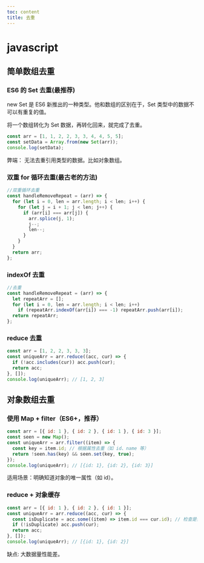 ```yaml
---
toc: content
title: 去重
---
```


# javascript

## 简单数组去重

### ES6 的 Set 去重(最推荐)

new Set 是 ES6 新推出的一种类型。他和数组的区别在于，Set 类型中的数据不可以有重复的值。

将一个数组转化为 Set 数据，再转化回来，就完成了去重。

```js
const arr = [1, 1, 2, 2, 3, 3, 4, 4, 5, 5];
const setData = Array.from(new Set(arr));
console.log(setData);
```

弊端： 无法去重引用类型的数据。比如对象数组。

<ImagePreview src="/images/js/image12.jpg"></ImagePreview>

### 双重 for 循环去重(最古老的方法)

```js
//双重循环去重
const handleRemoveRepeat = (arr) => {
  for (let i = 0, len = arr.length; i < len; i++) {
    for (let j = i + 1; j < len; j++) {
      if (arr[i] === arr[j]) {
        arr.splice(j, 1);
        j--;
        len--;
      }
    }
  }
  return arr;
};
```

### indexOf 去重

```js
//去重
const handleRemoveRepeat = (arr) => {
  let repeatArr = [];
  for (let i = 0, len = arr.length; i < len; i++)
    if (repeatArr.indexOf(arr[i]) === -1) repeatArr.push(arr[i]);
  return repeatArr;
};
```

### reduce 去重

```js
const arr = [1, 2, 2, 3, 3, 3];
const uniqueArr = arr.reduce((acc, cur) => {
  if (!acc.includes(cur)) acc.push(cur);
  return acc;
}, []);
console.log(uniqueArr); // [1, 2, 3]
```

## 对象数组去重

### 使用 Map + filter（ES6+，推荐）

```javascript
const arr = [{ id: 1 }, { id: 2 }, { id: 1 }, { id: 3 }];
const seen = new Map();
const uniqueArr = arr.filter((item) => {
  const key = item.id; // 根据属性去重（如 id、name 等）
  return !seen.has(key) && seen.set(key, true);
});
console.log(uniqueArr); // [{id: 1}, {id: 2}, {id: 3}]
```

适用场景：明确知道对象的唯一属性（如 id）。

### reduce + 对象缓存

```javascript
const arr = [{ id: 1 }, { id: 2 }, { id: 1 }];
const uniqueArr = arr.reduce((acc, cur) => {
  const isDuplicate = acc.some((item) => item.id === cur.id); // 检查是否重复
  if (!isDuplicate) acc.push(cur);
  return acc;
}, []);
console.log(uniqueArr); // [{id: 1}, {id: 2}]
```

缺点: 大数据量性能差。

<BackTop></BackTop>
<SplashCursor></SplashCursor>
